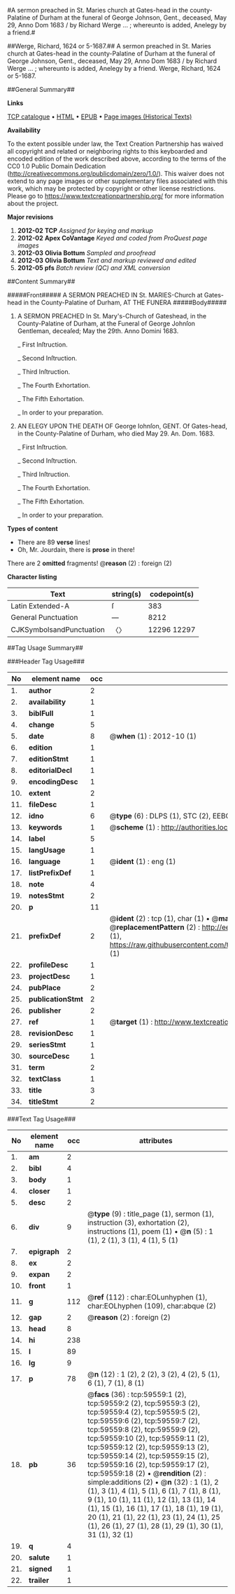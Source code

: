 #A sermon preached in St. Maries church at Gates-head in the county-Palatine of Durham at the funeral of George Johnson, Gent., deceased, May 29, Anno Dom 1683 / by Richard Werge ... ; whereunto is added, Anelegy by a friend.#

##Werge, Richard, 1624 or 5-1687.##
A sermon preached in St. Maries church at Gates-head in the county-Palatine of Durham at the funeral of George Johnson, Gent., deceased, May 29, Anno Dom 1683 / by Richard Werge ... ; whereunto is added, Anelegy by a friend.
Werge, Richard, 1624 or 5-1687.

##General Summary##

**Links**

[TCP catalogue](http://www.ota.ox.ac.uk/tcp/)  • 
[HTML](http://tei.it.ox.ac.uk/tcp/Texts-HTML/free/A65/A65453.html)  • 
[EPUB](http://tei.it.ox.ac.uk/tcp/Texts-EPUB/free/A65/A65453.epub) • 
[Page images (Historical Texts)](https://historicaltexts.jisc.ac.uk/eebo-12326054e)

**Availability**

To the extent possible under law, the Text Creation Partnership has waived all copyright and related or neighboring rights to this keyboarded and encoded edition of the work described above, according to the terms of the CC0 1.0 Public Domain Dedication (http://creativecommons.org/publicdomain/zero/1.0/). This waiver does not extend to any page images or other supplementary files associated with this work, which may be protected by copyright or other license restrictions. Please go to https://www.textcreationpartnership.org/ for more information about the project.

**Major revisions**

1. __2012-02__ __TCP__ *Assigned for keying and markup*
1. __2012-02__ __Apex CoVantage__ *Keyed and coded from ProQuest page images*
1. __2012-03__ __Olivia Bottum__ *Sampled and proofread*
1. __2012-03__ __Olivia Bottum__ *Text and markup reviewed and edited*
1. __2012-05__ __pfs__ *Batch review (QC) and XML conversion*

##Content Summary##

#####Front#####
A SERMON PREACHED IN St. MARIES-Church at Gates-head in the County-Palatine of Durham, AT THE FUNERA
#####Body#####

1. A SERMON PREACHED In St. Mary's-Church of Gateshead, in the County-Palatine of Durham, at the Funeral of George Johnſon Gentleman, deceaſed; May the 29th. Anno Domini 1683.

    _ First Inſtruction.

    _ Second Inſtruction.

    _ Third Inſtruction.

    _ The Fourth Exhortation.

    _ The Fifth Exhortation.

    _ In order to your preparation.

1. AN ELEGY UPON THE DEATH OF George Iohnſon, GENT. Of Gates-head, in the County-Palatine of Durham, who died May 29. An. Dom. 1683.

    _ First Inſtruction.

    _ Second Inſtruction.

    _ Third Inſtruction.

    _ The Fourth Exhortation.

    _ The Fifth Exhortation.

    _ In order to your preparation.

**Types of content**

  * There are 89 **verse** lines!
  * Oh, Mr. Jourdain, there is **prose** in there!

There are 2 **omitted** fragments! 
 @__reason__ (2) : foreign (2)

**Character listing**


|Text|string(s)|codepoint(s)|
|---|---|---|
|Latin Extended-A|ſ|383|
|General Punctuation|—|8212|
|CJKSymbolsandPunctuation|〈〉|12296 12297|

##Tag Usage Summary##

###Header Tag Usage###

|No|element name|occ|attributes|
|---|---|---|---|
|1.|__author__|2||
|2.|__availability__|1||
|3.|__biblFull__|1||
|4.|__change__|5||
|5.|__date__|8| @__when__ (1) : 2012-10 (1)|
|6.|__edition__|1||
|7.|__editionStmt__|1||
|8.|__editorialDecl__|1||
|9.|__encodingDesc__|1||
|10.|__extent__|2||
|11.|__fileDesc__|1||
|12.|__idno__|6| @__type__ (6) : DLPS (1), STC (2), EEBO-CITATION (1), OCLC (1), VID (1)|
|13.|__keywords__|1| @__scheme__ (1) : http://authorities.loc.gov/ (1)|
|14.|__label__|5||
|15.|__langUsage__|1||
|16.|__language__|1| @__ident__ (1) : eng (1)|
|17.|__listPrefixDef__|1||
|18.|__note__|4||
|19.|__notesStmt__|2||
|20.|__p__|11||
|21.|__prefixDef__|2| @__ident__ (2) : tcp (1), char (1)  •  @__matchPattern__ (2) : ([0-9\-]+):([0-9IVX]+) (1), (.+) (1)  •  @__replacementPattern__ (2) : http://eebo.chadwyck.com/downloadtiff?vid=$1&page=$2 (1), https://raw.githubusercontent.com/textcreationpartnership/Texts/master/tcpchars.xml#$1 (1)|
|22.|__profileDesc__|1||
|23.|__projectDesc__|1||
|24.|__pubPlace__|2||
|25.|__publicationStmt__|2||
|26.|__publisher__|2||
|27.|__ref__|1| @__target__ (1) : http://www.textcreationpartnership.org/docs/. (1)|
|28.|__revisionDesc__|1||
|29.|__seriesStmt__|1||
|30.|__sourceDesc__|1||
|31.|__term__|2||
|32.|__textClass__|1||
|33.|__title__|3||
|34.|__titleStmt__|2||


###Text Tag Usage###

|No|element name|occ|attributes|
|---|---|---|---|
|1.|__am__|2||
|2.|__bibl__|4||
|3.|__body__|1||
|4.|__closer__|1||
|5.|__desc__|2||
|6.|__div__|9| @__type__ (9) : title_page (1), sermon (1), instruction (3), exhortation (2), instructions (1), poem (1)  •  @__n__ (5) : 1 (1), 2 (1), 3 (1), 4 (1), 5 (1)|
|7.|__epigraph__|2||
|8.|__ex__|2||
|9.|__expan__|2||
|10.|__front__|1||
|11.|__g__|112| @__ref__ (112) : char:EOLunhyphen (1), char:EOLhyphen (109), char:abque (2)|
|12.|__gap__|2| @__reason__ (2) : foreign (2)|
|13.|__head__|8||
|14.|__hi__|238||
|15.|__l__|89||
|16.|__lg__|9||
|17.|__p__|78| @__n__ (12) : 1 (2), 2 (2), 3 (2), 4 (2), 5 (1), 6 (1), 7 (1), 8 (1)|
|18.|__pb__|36| @__facs__ (36) : tcp:59559:1 (2), tcp:59559:2 (2), tcp:59559:3 (2), tcp:59559:4 (2), tcp:59559:5 (2), tcp:59559:6 (2), tcp:59559:7 (2), tcp:59559:8 (2), tcp:59559:9 (2), tcp:59559:10 (2), tcp:59559:11 (2), tcp:59559:12 (2), tcp:59559:13 (2), tcp:59559:14 (2), tcp:59559:15 (2), tcp:59559:16 (2), tcp:59559:17 (2), tcp:59559:18 (2)  •  @__rendition__ (2) : simple:additions (2)  •  @__n__ (32) : 1 (1), 2 (1), 3 (1), 4 (1), 5 (1), 6 (1), 7 (1), 8 (1), 9 (1), 10 (1), 11 (1), 12 (1), 13 (1), 14 (1), 15 (1), 16 (1), 17 (1), 18 (1), 19 (1), 20 (1), 21 (1), 22 (1), 23 (1), 24 (1), 25 (1), 26 (1), 27 (1), 28 (1), 29 (1), 30 (1), 31 (1), 32 (1)|
|19.|__q__|4||
|20.|__salute__|1||
|21.|__signed__|1||
|22.|__trailer__|1||
